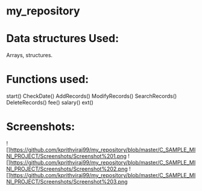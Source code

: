 # my_repository

# Data structures Used:
  Arrays, structures.

# Functions used:
start()
CheckDate()
AddRecords()
ModifyRecords()
SearchRecords()
DeleteRecords()
fee()
salary()
ext()

# Screenshots:
![]https://github.com/kprithviraj99/my_repository/blob/master/C_SAMPLE_MINI_PROJECT/Screenshots/Screenshot%201.png
![]https://github.com/kprithviraj99/my_repository/blob/master/C_SAMPLE_MINI_PROJECT/Screenshots/Screenshot%202.png
![]https://github.com/kprithviraj99/my_repository/blob/master/C_SAMPLE_MINI_PROJECT/Screenshots/Screenshot%203.png
